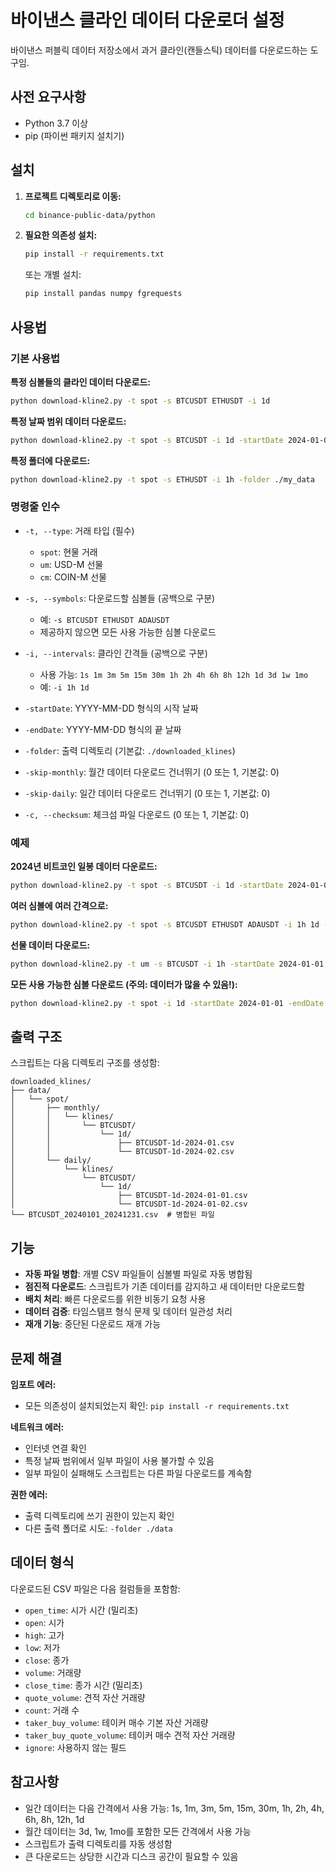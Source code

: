 # 바이낸스 클라인 데이터 다운로더 설정

바이낸스 퍼블릭 데이터 저장소에서 과거 클라인(캔들스틱) 데이터를 다운로드하는 도구임.

## 사전 요구사항

- Python 3.7 이상
- pip (파이썬 패키지 설치기)

## 설치

1. **프로젝트 디렉토리로 이동:**
   ```bash
   cd binance-public-data/python
   ```

2. **필요한 의존성 설치:**
   ```bash
   pip install -r requirements.txt
   ```

   또는 개별 설치:
   ```bash
   pip install pandas numpy fgrequests
   ```

## 사용법

### 기본 사용법

**특정 심볼들의 클라인 데이터 다운로드:**
```bash
python download-kline2.py -t spot -s BTCUSDT ETHUSDT -i 1d
```

**특정 날짜 범위 데이터 다운로드:**
```bash
python download-kline2.py -t spot -s BTCUSDT -i 1d -startDate 2024-01-01 -endDate 2024-12-31
```

**특정 폴더에 다운로드:**
```bash
python download-kline2.py -t spot -s ETHUSDT -i 1h -folder ./my_data
```

### 명령줄 인수

- `-t, --type`: 거래 타입 (필수)
  - `spot`: 현물 거래
  - `um`: USD-M 선물
  - `cm`: COIN-M 선물

- `-s, --symbols`: 다운로드할 심볼들 (공백으로 구분)
  - 예: `-s BTCUSDT ETHUSDT ADAUSDT`
  - 제공하지 않으면 모든 사용 가능한 심볼 다운로드

- `-i, --intervals`: 클라인 간격들 (공백으로 구분)
  - 사용 가능: `1s 1m 3m 5m 15m 30m 1h 2h 4h 6h 8h 12h 1d 3d 1w 1mo`
  - 예: `-i 1h 1d`

- `-startDate`: YYYY-MM-DD 형식의 시작 날짜
- `-endDate`: YYYY-MM-DD 형식의 끝 날짜
- `-folder`: 출력 디렉토리 (기본값: `./downloaded_klines`)
- `-skip-monthly`: 월간 데이터 다운로드 건너뛰기 (0 또는 1, 기본값: 0)
- `-skip-daily`: 일간 데이터 다운로드 건너뛰기 (0 또는 1, 기본값: 0)
- `-c, --checksum`: 체크섬 파일 다운로드 (0 또는 1, 기본값: 0)

### 예제

**2024년 비트코인 일봉 데이터 다운로드:**
```bash
python download-kline2.py -t spot -s BTCUSDT -i 1d -startDate 2024-01-01 -endDate 2024-12-31
```

**여러 심볼에 여러 간격으로:**
```bash
python download-kline2.py -t spot -s BTCUSDT ETHUSDT ADAUSDT -i 1h 1d -startDate 2024-01-01
```

**선물 데이터 다운로드:**
```bash
python download-kline2.py -t um -s BTCUSDT -i 1h -startDate 2024-01-01
```

**모든 사용 가능한 심볼 다운로드 (주의: 데이터가 많을 수 있음!):**
```bash
python download-kline2.py -t spot -i 1d -startDate 2024-01-01 -endDate 2024-01-31
```

## 출력 구조

스크립트는 다음 디렉토리 구조를 생성함:

```
downloaded_klines/
├── data/
│   └── spot/
│       ├── monthly/
│       │   └── klines/
│       │       └── BTCUSDT/
│       │           └── 1d/
│       │               ├── BTCUSDT-1d-2024-01.csv
│       │               └── BTCUSDT-1d-2024-02.csv
│       └── daily/
│           └── klines/
│               └── BTCUSDT/
│                   └── 1d/
│                       ├── BTCUSDT-1d-2024-01-01.csv
│                       └── BTCUSDT-1d-2024-01-02.csv
└── BTCUSDT_20240101_20241231.csv  # 병합된 파일
```

## 기능

- **자동 파일 병합**: 개별 CSV 파일들이 심볼별 파일로 자동 병합됨
- **점진적 다운로드**: 스크립트가 기존 데이터를 감지하고 새 데이터만 다운로드함
- **배치 처리**: 빠른 다운로드를 위한 비동기 요청 사용
- **데이터 검증**: 타임스탬프 형식 문제 및 데이터 일관성 처리
- **재개 기능**: 중단된 다운로드 재개 가능

## 문제 해결

**임포트 에러:**
- 모든 의존성이 설치되었는지 확인: `pip install -r requirements.txt`

**네트워크 에러:**
- 인터넷 연결 확인
- 특정 날짜 범위에서 일부 파일이 사용 불가할 수 있음
- 일부 파일이 실패해도 스크립트는 다른 파일 다운로드를 계속함

**권한 에러:**
- 출력 디렉토리에 쓰기 권한이 있는지 확인
- 다른 출력 폴더로 시도: `-folder ./data`

## 데이터 형식

다운로드된 CSV 파일은 다음 컬럼들을 포함함:
- `open_time`: 시가 시간 (밀리초)
- `open`: 시가
- `high`: 고가
- `low`: 저가
- `close`: 종가
- `volume`: 거래량
- `close_time`: 종가 시간 (밀리초)
- `quote_volume`: 견적 자산 거래량
- `count`: 거래 수
- `taker_buy_volume`: 테이커 매수 기본 자산 거래량
- `taker_buy_quote_volume`: 테이커 매수 견적 자산 거래량
- `ignore`: 사용하지 않는 필드

## 참고사항

- 일간 데이터는 다음 간격에서 사용 가능: 1s, 1m, 3m, 5m, 15m, 30m, 1h, 2h, 4h, 6h, 8h, 12h, 1d
- 월간 데이터는 3d, 1w, 1mo를 포함한 모든 간격에서 사용 가능
- 스크립트가 출력 디렉토리를 자동 생성함
- 큰 다운로드는 상당한 시간과 디스크 공간이 필요할 수 있음